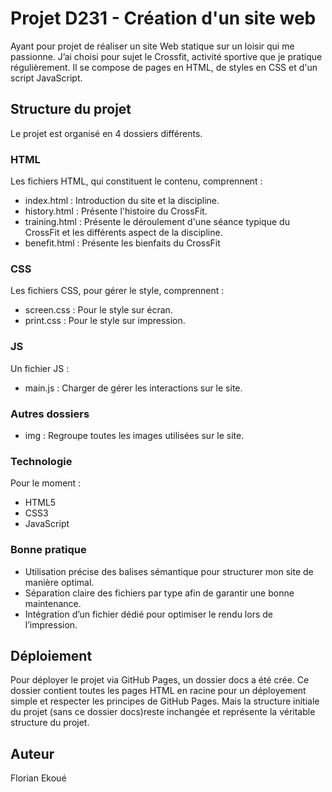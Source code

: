 # Projet D231 - Création d'un site web

Ayant pour projet de réaliser un site Web statique sur un loisir qui me passionne. J’ai choisi pour sujet le Crossfit, activité sportive que je pratique régulièrement. 
Il se compose de pages en HTML, de styles en CSS et d'un script JavaScript.

## Structure du projet

Le projet est organisé en 4 dossiers différents.

### HTML
Les fichiers HTML, qui constituent le contenu, comprennent :
- index.html : Introduction du site et la discipline.
- history.html : Présente l'histoire du CrossFit.
- training.html : Présente le déroulement d'une séance typique du CrossFit et les différents aspect de la discipline.
- benefit.html : Présente les bienfaits du CrossFit

### CSS
Les fichiers CSS, pour gérer le style, comprennent :
- screen.css : Pour le style sur écran.
- print.css : Pour le style sur impression.

### JS
Un fichier JS :
- main.js : Charger de gérer les interactions sur le site.

### Autres dossiers
 - img : Regroupe toutes les images utilisées sur le site.

### Technologie

Pour le moment : 
- HTML5
- CSS3 
- JavaScript

### Bonne pratique

- Utilisation précise des balises sémantique pour structurer mon site de manière optimal.
- Séparation claire des fichiers par type afin de garantir une bonne maintenance.
- Intégration d’un fichier dédié pour optimiser le rendu lors de l’impression.


## Déploiement

Pour déployer le projet via GitHub Pages, un dossier docs a été crée. Ce dossier contient toutes les pages HTML en racine pour un déployement simple et respecter les principes de GitHub Pages. Mais la structure initiale du projet (sans ce dossier docs)reste inchangée et représente la véritable structure du projet.

## Auteur

Florian Ekoué